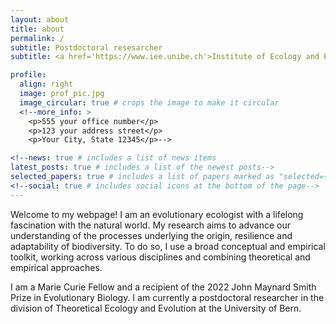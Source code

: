 ```yaml
---
layout: about
title: about
permalink: /
subtitle: Postdoctoral resesarcher
subtitle: <a href='https://www.iee.unibe.ch'>Institute of Ecology and Evolution</a>. University of Bern.

profile:
  align: right
  image: prof_pic.jpg
  image_circular: true # crops the image to make it circular
  <!--more_info: >
    <p>555 your office number</p>
    <p>123 your address street</p>
    <p>Your City, State 12345</p>-->

<!--news: true # includes a list of news items
latest_posts: true # includes a list of the newest posts-->
selected_papers: true # includes a list of papers marked as "selected={true}"
<!--social: true # includes social icons at the bottom of the page-->
---
```


Welcome to my webpage! I am an evolutionary ecologist with a lifelong fascination with the natural world. My research aims to advance our understanding of the processes underlying the origin, resilience and adaptability of biodiversity. To do so, I use a broad conceptual and empirical toolkit, working across various disciplines and combining theoretical and empirical approaches.

I am a Marie Curie Fellow and a recipient of the 2022 John Maynard Smith Prize in Evolutionary Biology. I am currently a postdoctoral researcher in the division of Theoretical Ecology and Evolution at the University of Bern.
<!--Tell the world about yourself. Link to your favorite [subreddit](http://reddit.com). You can put a picture in, too. The code is already in, just name your picture `prof_pic.jpg` and put it in the `img/` folder. Put your address / P.O. box / other info right below your picture. You can also disable any of these elements by editing `profile` property of the YAML header of your `_pages/about.md`. Edit `_bibliography/papers.bib` and Jekyll will render your [publications page](/al-folio/publications/) automatically. Link to your social media connections, too. This theme is set up to use [Font Awesome icons](https://fontawesome.com/) and [Academicons](https://jpswalsh.github.io/academicons/), like the ones below. Add your Facebook, Twitter, LinkedIn, Google Scholar, or just disable all of them.-->
